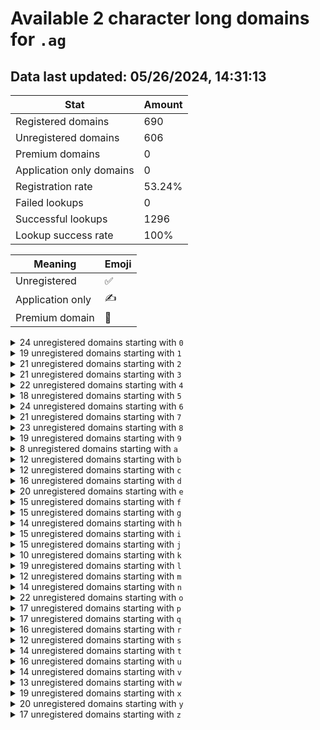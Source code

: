 # Available 2 character long domains for `.ag`

## Data last updated: 05/26/2024, 14:31:13

|Stat|Amount|
|--|--|
|Registered domains|690|
|Unregistered domains|606|
|Premium domains|0|
|Application only domains|0|
|Registration rate|53.24%|
|Failed lookups|0|
|Successful lookups|1296|
|Lookup success rate|100%|


|Meaning|Emoji|
|--|--|
|Unregistered|:white_check_mark:|
|Application only|:writing_hand:|
|Premium domain|:gem:|

<details>
<summary>24 unregistered domains starting with <bold><code>0</code></bold></summary>

|Type|Domain|
|--|--|
|:white_check_mark:|`0a.ag`|
|:white_check_mark:|`0b.ag`|
|:white_check_mark:|`0c.ag`|
|:white_check_mark:|`0d.ag`|
|:white_check_mark:|`0e.ag`|
|:white_check_mark:|`0f.ag`|
|:white_check_mark:|`0g.ag`|
|:white_check_mark:|`0h.ag`|
|:white_check_mark:|`0i.ag`|
|:white_check_mark:|`0j.ag`|
|:white_check_mark:|`0k.ag`|
|:white_check_mark:|`0l.ag`|
|:white_check_mark:|`0m.ag`|
|:white_check_mark:|`0n.ag`|
|:white_check_mark:|`0o.ag`|
|:white_check_mark:|`0p.ag`|
|:white_check_mark:|`0q.ag`|
|:white_check_mark:|`0r.ag`|
|:white_check_mark:|`0s.ag`|
|:white_check_mark:|`0u.ag`|
|:white_check_mark:|`0v.ag`|
|:white_check_mark:|`0w.ag`|
|:white_check_mark:|`0y.ag`|
|:white_check_mark:|`0z.ag`|
</details>
<details>
<summary>19 unregistered domains starting with <bold><code>1</code></bold></summary>

|Type|Domain|
|--|--|
|:white_check_mark:|`1c.ag`|
|:white_check_mark:|`1d.ag`|
|:white_check_mark:|`1e.ag`|
|:white_check_mark:|`1f.ag`|
|:white_check_mark:|`1h.ag`|
|:white_check_mark:|`1i.ag`|
|:white_check_mark:|`1j.ag`|
|:white_check_mark:|`1k.ag`|
|:white_check_mark:|`1l.ag`|
|:white_check_mark:|`1n.ag`|
|:white_check_mark:|`1o.ag`|
|:white_check_mark:|`1p.ag`|
|:white_check_mark:|`1r.ag`|
|:white_check_mark:|`1s.ag`|
|:white_check_mark:|`1u.ag`|
|:white_check_mark:|`1v.ag`|
|:white_check_mark:|`1w.ag`|
|:white_check_mark:|`1y.ag`|
|:white_check_mark:|`1z.ag`|
</details>
<details>
<summary>21 unregistered domains starting with <bold><code>2</code></bold></summary>

|Type|Domain|
|--|--|
|:white_check_mark:|`2c.ag`|
|:white_check_mark:|`2d.ag`|
|:white_check_mark:|`2e.ag`|
|:white_check_mark:|`2f.ag`|
|:white_check_mark:|`2h.ag`|
|:white_check_mark:|`2i.ag`|
|:white_check_mark:|`2j.ag`|
|:white_check_mark:|`2k.ag`|
|:white_check_mark:|`2l.ag`|
|:white_check_mark:|`2m.ag`|
|:white_check_mark:|`2n.ag`|
|:white_check_mark:|`2o.ag`|
|:white_check_mark:|`2q.ag`|
|:white_check_mark:|`2r.ag`|
|:white_check_mark:|`2s.ag`|
|:white_check_mark:|`2u.ag`|
|:white_check_mark:|`2v.ag`|
|:white_check_mark:|`2w.ag`|
|:white_check_mark:|`2x.ag`|
|:white_check_mark:|`2y.ag`|
|:white_check_mark:|`2z.ag`|
</details>
<details>
<summary>21 unregistered domains starting with <bold><code>3</code></bold></summary>

|Type|Domain|
|--|--|
|:white_check_mark:|`32.ag`|
|:white_check_mark:|`36.ag`|
|:white_check_mark:|`3b.ag`|
|:white_check_mark:|`3d.ag`|
|:white_check_mark:|`3e.ag`|
|:white_check_mark:|`3h.ag`|
|:white_check_mark:|`3j.ag`|
|:white_check_mark:|`3k.ag`|
|:white_check_mark:|`3l.ag`|
|:white_check_mark:|`3n.ag`|
|:white_check_mark:|`3o.ag`|
|:white_check_mark:|`3p.ag`|
|:white_check_mark:|`3q.ag`|
|:white_check_mark:|`3r.ag`|
|:white_check_mark:|`3s.ag`|
|:white_check_mark:|`3t.ag`|
|:white_check_mark:|`3u.ag`|
|:white_check_mark:|`3v.ag`|
|:white_check_mark:|`3w.ag`|
|:white_check_mark:|`3x.ag`|
|:white_check_mark:|`3z.ag`|
</details>
<details>
<summary>22 unregistered domains starting with <bold><code>4</code></bold></summary>

|Type|Domain|
|--|--|
|:white_check_mark:|`46.ag`|
|:white_check_mark:|`48.ag`|
|:white_check_mark:|`4a.ag`|
|:white_check_mark:|`4d.ag`|
|:white_check_mark:|`4e.ag`|
|:white_check_mark:|`4f.ag`|
|:white_check_mark:|`4i.ag`|
|:white_check_mark:|`4j.ag`|
|:white_check_mark:|`4k.ag`|
|:white_check_mark:|`4m.ag`|
|:white_check_mark:|`4n.ag`|
|:white_check_mark:|`4o.ag`|
|:white_check_mark:|`4p.ag`|
|:white_check_mark:|`4q.ag`|
|:white_check_mark:|`4r.ag`|
|:white_check_mark:|`4s.ag`|
|:white_check_mark:|`4t.ag`|
|:white_check_mark:|`4v.ag`|
|:white_check_mark:|`4w.ag`|
|:white_check_mark:|`4x.ag`|
|:white_check_mark:|`4y.ag`|
|:white_check_mark:|`4z.ag`|
</details>
<details>
<summary>18 unregistered domains starting with <bold><code>5</code></bold></summary>

|Type|Domain|
|--|--|
|:white_check_mark:|`5a.ag`|
|:white_check_mark:|`5b.ag`|
|:white_check_mark:|`5c.ag`|
|:white_check_mark:|`5e.ag`|
|:white_check_mark:|`5f.ag`|
|:white_check_mark:|`5h.ag`|
|:white_check_mark:|`5i.ag`|
|:white_check_mark:|`5j.ag`|
|:white_check_mark:|`5k.ag`|
|:white_check_mark:|`5l.ag`|
|:white_check_mark:|`5n.ag`|
|:white_check_mark:|`5o.ag`|
|:white_check_mark:|`5p.ag`|
|:white_check_mark:|`5q.ag`|
|:white_check_mark:|`5s.ag`|
|:white_check_mark:|`5t.ag`|
|:white_check_mark:|`5v.ag`|
|:white_check_mark:|`5z.ag`|
</details>
<details>
<summary>24 unregistered domains starting with <bold><code>6</code></bold></summary>

|Type|Domain|
|--|--|
|:white_check_mark:|`60.ag`|
|:white_check_mark:|`68.ag`|
|:white_check_mark:|`6b.ag`|
|:white_check_mark:|`6d.ag`|
|:white_check_mark:|`6e.ag`|
|:white_check_mark:|`6f.ag`|
|:white_check_mark:|`6h.ag`|
|:white_check_mark:|`6i.ag`|
|:white_check_mark:|`6j.ag`|
|:white_check_mark:|`6k.ag`|
|:white_check_mark:|`6l.ag`|
|:white_check_mark:|`6m.ag`|
|:white_check_mark:|`6n.ag`|
|:white_check_mark:|`6o.ag`|
|:white_check_mark:|`6p.ag`|
|:white_check_mark:|`6q.ag`|
|:white_check_mark:|`6r.ag`|
|:white_check_mark:|`6s.ag`|
|:white_check_mark:|`6t.ag`|
|:white_check_mark:|`6u.ag`|
|:white_check_mark:|`6v.ag`|
|:white_check_mark:|`6x.ag`|
|:white_check_mark:|`6y.ag`|
|:white_check_mark:|`6z.ag`|
</details>
<details>
<summary>21 unregistered domains starting with <bold><code>7</code></bold></summary>

|Type|Domain|
|--|--|
|:white_check_mark:|`76.ag`|
|:white_check_mark:|`7a.ag`|
|:white_check_mark:|`7b.ag`|
|:white_check_mark:|`7c.ag`|
|:white_check_mark:|`7d.ag`|
|:white_check_mark:|`7f.ag`|
|:white_check_mark:|`7h.ag`|
|:white_check_mark:|`7i.ag`|
|:white_check_mark:|`7j.ag`|
|:white_check_mark:|`7l.ag`|
|:white_check_mark:|`7n.ag`|
|:white_check_mark:|`7o.ag`|
|:white_check_mark:|`7p.ag`|
|:white_check_mark:|`7q.ag`|
|:white_check_mark:|`7r.ag`|
|:white_check_mark:|`7s.ag`|
|:white_check_mark:|`7u.ag`|
|:white_check_mark:|`7v.ag`|
|:white_check_mark:|`7w.ag`|
|:white_check_mark:|`7x.ag`|
|:white_check_mark:|`7z.ag`|
</details>
<details>
<summary>23 unregistered domains starting with <bold><code>8</code></bold></summary>

|Type|Domain|
|--|--|
|:white_check_mark:|`8a.ag`|
|:white_check_mark:|`8b.ag`|
|:white_check_mark:|`8c.ag`|
|:white_check_mark:|`8d.ag`|
|:white_check_mark:|`8e.ag`|
|:white_check_mark:|`8f.ag`|
|:white_check_mark:|`8h.ag`|
|:white_check_mark:|`8i.ag`|
|:white_check_mark:|`8j.ag`|
|:white_check_mark:|`8k.ag`|
|:white_check_mark:|`8l.ag`|
|:white_check_mark:|`8m.ag`|
|:white_check_mark:|`8o.ag`|
|:white_check_mark:|`8p.ag`|
|:white_check_mark:|`8q.ag`|
|:white_check_mark:|`8r.ag`|
|:white_check_mark:|`8s.ag`|
|:white_check_mark:|`8u.ag`|
|:white_check_mark:|`8v.ag`|
|:white_check_mark:|`8w.ag`|
|:white_check_mark:|`8x.ag`|
|:white_check_mark:|`8y.ag`|
|:white_check_mark:|`8z.ag`|
</details>
<details>
<summary>19 unregistered domains starting with <bold><code>9</code></bold></summary>

|Type|Domain|
|--|--|
|:white_check_mark:|`9b.ag`|
|:white_check_mark:|`9c.ag`|
|:white_check_mark:|`9f.ag`|
|:white_check_mark:|`9h.ag`|
|:white_check_mark:|`9i.ag`|
|:white_check_mark:|`9k.ag`|
|:white_check_mark:|`9l.ag`|
|:white_check_mark:|`9m.ag`|
|:white_check_mark:|`9n.ag`|
|:white_check_mark:|`9o.ag`|
|:white_check_mark:|`9p.ag`|
|:white_check_mark:|`9q.ag`|
|:white_check_mark:|`9r.ag`|
|:white_check_mark:|`9s.ag`|
|:white_check_mark:|`9u.ag`|
|:white_check_mark:|`9v.ag`|
|:white_check_mark:|`9w.ag`|
|:white_check_mark:|`9x.ag`|
|:white_check_mark:|`9z.ag`|
</details>
<details>
<summary>8 unregistered domains starting with <bold><code>a</code></bold></summary>

|Type|Domain|
|--|--|
|:white_check_mark:|`a0.ag`|
|:white_check_mark:|`a4.ag`|
|:white_check_mark:|`a5.ag`|
|:white_check_mark:|`a6.ag`|
|:white_check_mark:|`a7.ag`|
|:white_check_mark:|`a9.ag`|
|:white_check_mark:|`aj.ag`|
|:white_check_mark:|`ar.ag`|
</details>
<details>
<summary>12 unregistered domains starting with <bold><code>b</code></bold></summary>

|Type|Domain|
|--|--|
|:white_check_mark:|`b0.ag`|
|:white_check_mark:|`b4.ag`|
|:white_check_mark:|`b5.ag`|
|:white_check_mark:|`b6.ag`|
|:white_check_mark:|`b7.ag`|
|:white_check_mark:|`b9.ag`|
|:white_check_mark:|`be.ag`|
|:white_check_mark:|`bf.ag`|
|:white_check_mark:|`bi.ag`|
|:white_check_mark:|`bj.ag`|
|:white_check_mark:|`bk.ag`|
|:white_check_mark:|`bp.ag`|
</details>
<details>
<summary>12 unregistered domains starting with <bold><code>c</code></bold></summary>

|Type|Domain|
|--|--|
|:white_check_mark:|`c0.ag`|
|:white_check_mark:|`c1.ag`|
|:white_check_mark:|`c5.ag`|
|:white_check_mark:|`c6.ag`|
|:white_check_mark:|`c8.ag`|
|:white_check_mark:|`ca.ag`|
|:white_check_mark:|`cc.ag`|
|:white_check_mark:|`cq.ag`|
|:white_check_mark:|`cr.ag`|
|:white_check_mark:|`cs.ag`|
|:white_check_mark:|`cu.ag`|
|:white_check_mark:|`cx.ag`|
</details>
<details>
<summary>16 unregistered domains starting with <bold><code>d</code></bold></summary>

|Type|Domain|
|--|--|
|:white_check_mark:|`d0.ag`|
|:white_check_mark:|`d1.ag`|
|:white_check_mark:|`d2.ag`|
|:white_check_mark:|`d3.ag`|
|:white_check_mark:|`d4.ag`|
|:white_check_mark:|`d5.ag`|
|:white_check_mark:|`d6.ag`|
|:white_check_mark:|`d7.ag`|
|:white_check_mark:|`d8.ag`|
|:white_check_mark:|`d9.ag`|
|:white_check_mark:|`db.ag`|
|:white_check_mark:|`dd.ag`|
|:white_check_mark:|`dj.ag`|
|:white_check_mark:|`do.ag`|
|:white_check_mark:|`dq.ag`|
|:white_check_mark:|`dw.ag`|
</details>
<details>
<summary>20 unregistered domains starting with <bold><code>e</code></bold></summary>

|Type|Domain|
|--|--|
|:white_check_mark:|`e0.ag`|
|:white_check_mark:|`e1.ag`|
|:white_check_mark:|`e2.ag`|
|:white_check_mark:|`e3.ag`|
|:white_check_mark:|`e4.ag`|
|:white_check_mark:|`e6.ag`|
|:white_check_mark:|`e7.ag`|
|:white_check_mark:|`e8.ag`|
|:white_check_mark:|`e9.ag`|
|:white_check_mark:|`eb.ag`|
|:white_check_mark:|`ec.ag`|
|:white_check_mark:|`ed.ag`|
|:white_check_mark:|`ej.ag`|
|:white_check_mark:|`ek.ag`|
|:white_check_mark:|`eo.ag`|
|:white_check_mark:|`eq.ag`|
|:white_check_mark:|`er.ag`|
|:white_check_mark:|`ev.ag`|
|:white_check_mark:|`ey.ag`|
|:white_check_mark:|`ez.ag`|
</details>
<details>
<summary>15 unregistered domains starting with <bold><code>f</code></bold></summary>

|Type|Domain|
|--|--|
|:white_check_mark:|`f0.ag`|
|:white_check_mark:|`f1.ag`|
|:white_check_mark:|`f2.ag`|
|:white_check_mark:|`f3.ag`|
|:white_check_mark:|`f4.ag`|
|:white_check_mark:|`f5.ag`|
|:white_check_mark:|`f6.ag`|
|:white_check_mark:|`f7.ag`|
|:white_check_mark:|`f8.ag`|
|:white_check_mark:|`fb.ag`|
|:white_check_mark:|`fd.ag`|
|:white_check_mark:|`ff.ag`|
|:white_check_mark:|`fg.ag`|
|:white_check_mark:|`fo.ag`|
|:white_check_mark:|`fq.ag`|
</details>
<details>
<summary>15 unregistered domains starting with <bold><code>g</code></bold></summary>

|Type|Domain|
|--|--|
|:white_check_mark:|`g0.ag`|
|:white_check_mark:|`g2.ag`|
|:white_check_mark:|`g3.ag`|
|:white_check_mark:|`g4.ag`|
|:white_check_mark:|`g5.ag`|
|:white_check_mark:|`g6.ag`|
|:white_check_mark:|`g7.ag`|
|:white_check_mark:|`g8.ag`|
|:white_check_mark:|`ge.ag`|
|:white_check_mark:|`gj.ag`|
|:white_check_mark:|`go.ag`|
|:white_check_mark:|`gt.ag`|
|:white_check_mark:|`gu.ag`|
|:white_check_mark:|`gx.ag`|
|:white_check_mark:|`gz.ag`|
</details>
<details>
<summary>14 unregistered domains starting with <bold><code>h</code></bold></summary>

|Type|Domain|
|--|--|
|:white_check_mark:|`h0.ag`|
|:white_check_mark:|`h1.ag`|
|:white_check_mark:|`h2.ag`|
|:white_check_mark:|`h3.ag`|
|:white_check_mark:|`h4.ag`|
|:white_check_mark:|`h5.ag`|
|:white_check_mark:|`h7.ag`|
|:white_check_mark:|`h8.ag`|
|:white_check_mark:|`hf.ag`|
|:white_check_mark:|`hh.ag`|
|:white_check_mark:|`hk.ag`|
|:white_check_mark:|`hl.ag`|
|:white_check_mark:|`hm.ag`|
|:white_check_mark:|`hn.ag`|
</details>
<details>
<summary>15 unregistered domains starting with <bold><code>i</code></bold></summary>

|Type|Domain|
|--|--|
|:white_check_mark:|`i0.ag`|
|:white_check_mark:|`i2.ag`|
|:white_check_mark:|`i3.ag`|
|:white_check_mark:|`i4.ag`|
|:white_check_mark:|`i5.ag`|
|:white_check_mark:|`i6.ag`|
|:white_check_mark:|`i7.ag`|
|:white_check_mark:|`i9.ag`|
|:white_check_mark:|`ih.ag`|
|:white_check_mark:|`ij.ag`|
|:white_check_mark:|`ik.ag`|
|:white_check_mark:|`in.ag`|
|:white_check_mark:|`iu.ag`|
|:white_check_mark:|`iy.ag`|
|:white_check_mark:|`iz.ag`|
</details>
<details>
<summary>15 unregistered domains starting with <bold><code>j</code></bold></summary>

|Type|Domain|
|--|--|
|:white_check_mark:|`j0.ag`|
|:white_check_mark:|`j1.ag`|
|:white_check_mark:|`j2.ag`|
|:white_check_mark:|`j3.ag`|
|:white_check_mark:|`j4.ag`|
|:white_check_mark:|`j8.ag`|
|:white_check_mark:|`ja.ag`|
|:white_check_mark:|`jg.ag`|
|:white_check_mark:|`ji.ag`|
|:white_check_mark:|`jn.ag`|
|:white_check_mark:|`jp.ag`|
|:white_check_mark:|`jq.ag`|
|:white_check_mark:|`jw.ag`|
|:white_check_mark:|`jx.ag`|
|:white_check_mark:|`jz.ag`|
</details>
<details>
<summary>10 unregistered domains starting with <bold><code>k</code></bold></summary>

|Type|Domain|
|--|--|
|:white_check_mark:|`k0.ag`|
|:white_check_mark:|`k1.ag`|
|:white_check_mark:|`k3.ag`|
|:white_check_mark:|`k4.ag`|
|:white_check_mark:|`k7.ag`|
|:white_check_mark:|`k8.ag`|
|:white_check_mark:|`kj.ag`|
|:white_check_mark:|`kq.ag`|
|:white_check_mark:|`kv.ag`|
|:white_check_mark:|`kw.ag`|
</details>
<details>
<summary>19 unregistered domains starting with <bold><code>l</code></bold></summary>

|Type|Domain|
|--|--|
|:white_check_mark:|`l0.ag`|
|:white_check_mark:|`l1.ag`|
|:white_check_mark:|`l2.ag`|
|:white_check_mark:|`l3.ag`|
|:white_check_mark:|`l4.ag`|
|:white_check_mark:|`l5.ag`|
|:white_check_mark:|`l6.ag`|
|:white_check_mark:|`l7.ag`|
|:white_check_mark:|`l8.ag`|
|:white_check_mark:|`l9.ag`|
|:white_check_mark:|`lc.ag`|
|:white_check_mark:|`lf.ag`|
|:white_check_mark:|`lj.ag`|
|:white_check_mark:|`lk.ag`|
|:white_check_mark:|`ln.ag`|
|:white_check_mark:|`lq.ag`|
|:white_check_mark:|`lu.ag`|
|:white_check_mark:|`lw.ag`|
|:white_check_mark:|`ly.ag`|
</details>
<details>
<summary>12 unregistered domains starting with <bold><code>m</code></bold></summary>

|Type|Domain|
|--|--|
|:white_check_mark:|`m0.ag`|
|:white_check_mark:|`m1.ag`|
|:white_check_mark:|`m3.ag`|
|:white_check_mark:|`m4.ag`|
|:white_check_mark:|`m5.ag`|
|:white_check_mark:|`m6.ag`|
|:white_check_mark:|`m7.ag`|
|:white_check_mark:|`m8.ag`|
|:white_check_mark:|`m9.ag`|
|:white_check_mark:|`mr.ag`|
|:white_check_mark:|`mt.ag`|
|:white_check_mark:|`mu.ag`|
</details>
<details>
<summary>14 unregistered domains starting with <bold><code>n</code></bold></summary>

|Type|Domain|
|--|--|
|:white_check_mark:|`n0.ag`|
|:white_check_mark:|`n3.ag`|
|:white_check_mark:|`n4.ag`|
|:white_check_mark:|`n5.ag`|
|:white_check_mark:|`n6.ag`|
|:white_check_mark:|`n7.ag`|
|:white_check_mark:|`n8.ag`|
|:white_check_mark:|`n9.ag`|
|:white_check_mark:|`nh.ag`|
|:white_check_mark:|`no.ag`|
|:white_check_mark:|`nq.ag`|
|:white_check_mark:|`ns.ag`|
|:white_check_mark:|`nt.ag`|
|:white_check_mark:|`nx.ag`|
</details>
<details>
<summary>22 unregistered domains starting with <bold><code>o</code></bold></summary>

|Type|Domain|
|--|--|
|:white_check_mark:|`o0.ag`|
|:white_check_mark:|`o1.ag`|
|:white_check_mark:|`o3.ag`|
|:white_check_mark:|`o4.ag`|
|:white_check_mark:|`o5.ag`|
|:white_check_mark:|`o6.ag`|
|:white_check_mark:|`o7.ag`|
|:white_check_mark:|`o8.ag`|
|:white_check_mark:|`o9.ag`|
|:white_check_mark:|`oe.ag`|
|:white_check_mark:|`oh.ag`|
|:white_check_mark:|`oi.ag`|
|:white_check_mark:|`oj.ag`|
|:white_check_mark:|`ol.ag`|
|:white_check_mark:|`on.ag`|
|:white_check_mark:|`oo.ag`|
|:white_check_mark:|`oq.ag`|
|:white_check_mark:|`os.ag`|
|:white_check_mark:|`ou.ag`|
|:white_check_mark:|`ov.ag`|
|:white_check_mark:|`ow.ag`|
|:white_check_mark:|`oy.ag`|
</details>
<details>
<summary>17 unregistered domains starting with <bold><code>p</code></bold></summary>

|Type|Domain|
|--|--|
|:white_check_mark:|`p0.ag`|
|:white_check_mark:|`p1.ag`|
|:white_check_mark:|`p4.ag`|
|:white_check_mark:|`p5.ag`|
|:white_check_mark:|`p6.ag`|
|:white_check_mark:|`p7.ag`|
|:white_check_mark:|`p8.ag`|
|:white_check_mark:|`pe.ag`|
|:white_check_mark:|`pj.ag`|
|:white_check_mark:|`pp.ag`|
|:white_check_mark:|`pq.ag`|
|:white_check_mark:|`pr.ag`|
|:white_check_mark:|`pt.ag`|
|:white_check_mark:|`pu.ag`|
|:white_check_mark:|`pw.ag`|
|:white_check_mark:|`px.ag`|
|:white_check_mark:|`pz.ag`|
</details>
<details>
<summary>17 unregistered domains starting with <bold><code>q</code></bold></summary>

|Type|Domain|
|--|--|
|:white_check_mark:|`q0.ag`|
|:white_check_mark:|`q2.ag`|
|:white_check_mark:|`q3.ag`|
|:white_check_mark:|`q4.ag`|
|:white_check_mark:|`q6.ag`|
|:white_check_mark:|`q7.ag`|
|:white_check_mark:|`q8.ag`|
|:white_check_mark:|`q9.ag`|
|:white_check_mark:|`qb.ag`|
|:white_check_mark:|`qe.ag`|
|:white_check_mark:|`qf.ag`|
|:white_check_mark:|`qg.ag`|
|:white_check_mark:|`qh.ag`|
|:white_check_mark:|`qj.ag`|
|:white_check_mark:|`qk.ag`|
|:white_check_mark:|`qo.ag`|
|:white_check_mark:|`qx.ag`|
</details>
<details>
<summary>16 unregistered domains starting with <bold><code>r</code></bold></summary>

|Type|Domain|
|--|--|
|:white_check_mark:|`r0.ag`|
|:white_check_mark:|`r1.ag`|
|:white_check_mark:|`r3.ag`|
|:white_check_mark:|`r4.ag`|
|:white_check_mark:|`r5.ag`|
|:white_check_mark:|`r6.ag`|
|:white_check_mark:|`r7.ag`|
|:white_check_mark:|`r8.ag`|
|:white_check_mark:|`r9.ag`|
|:white_check_mark:|`rb.ag`|
|:white_check_mark:|`rh.ag`|
|:white_check_mark:|`rk.ag`|
|:white_check_mark:|`rn.ag`|
|:white_check_mark:|`rq.ag`|
|:white_check_mark:|`rw.ag`|
|:white_check_mark:|`ry.ag`|
</details>
<details>
<summary>12 unregistered domains starting with <bold><code>s</code></bold></summary>

|Type|Domain|
|--|--|
|:white_check_mark:|`s0.ag`|
|:white_check_mark:|`s1.ag`|
|:white_check_mark:|`s6.ag`|
|:white_check_mark:|`s7.ag`|
|:white_check_mark:|`s8.ag`|
|:white_check_mark:|`s9.ag`|
|:white_check_mark:|`sn.ag`|
|:white_check_mark:|`so.ag`|
|:white_check_mark:|`sp.ag`|
|:white_check_mark:|`sq.ag`|
|:white_check_mark:|`st.ag`|
|:white_check_mark:|`sw.ag`|
</details>
<details>
<summary>14 unregistered domains starting with <bold><code>t</code></bold></summary>

|Type|Domain|
|--|--|
|:white_check_mark:|`t0.ag`|
|:white_check_mark:|`t2.ag`|
|:white_check_mark:|`t3.ag`|
|:white_check_mark:|`t4.ag`|
|:white_check_mark:|`t5.ag`|
|:white_check_mark:|`t6.ag`|
|:white_check_mark:|`t7.ag`|
|:white_check_mark:|`t8.ag`|
|:white_check_mark:|`t9.ag`|
|:white_check_mark:|`ta.ag`|
|:white_check_mark:|`tc.ag`|
|:white_check_mark:|`tl.ag`|
|:white_check_mark:|`tr.ag`|
|:white_check_mark:|`ts.ag`|
</details>
<details>
<summary>16 unregistered domains starting with <bold><code>u</code></bold></summary>

|Type|Domain|
|--|--|
|:white_check_mark:|`u0.ag`|
|:white_check_mark:|`u1.ag`|
|:white_check_mark:|`u2.ag`|
|:white_check_mark:|`u3.ag`|
|:white_check_mark:|`u4.ag`|
|:white_check_mark:|`u5.ag`|
|:white_check_mark:|`u6.ag`|
|:white_check_mark:|`u7.ag`|
|:white_check_mark:|`u8.ag`|
|:white_check_mark:|`u9.ag`|
|:white_check_mark:|`uc.ag`|
|:white_check_mark:|`uj.ag`|
|:white_check_mark:|`uo.ag`|
|:white_check_mark:|`uq.ag`|
|:white_check_mark:|`ur.ag`|
|:white_check_mark:|`uv.ag`|
</details>
<details>
<summary>14 unregistered domains starting with <bold><code>v</code></bold></summary>

|Type|Domain|
|--|--|
|:white_check_mark:|`v0.ag`|
|:white_check_mark:|`v2.ag`|
|:white_check_mark:|`v3.ag`|
|:white_check_mark:|`v4.ag`|
|:white_check_mark:|`v5.ag`|
|:white_check_mark:|`v9.ag`|
|:white_check_mark:|`vd.ag`|
|:white_check_mark:|`vf.ag`|
|:white_check_mark:|`vh.ag`|
|:white_check_mark:|`vj.ag`|
|:white_check_mark:|`vp.ag`|
|:white_check_mark:|`vs.ag`|
|:white_check_mark:|`vv.ag`|
|:white_check_mark:|`vy.ag`|
</details>
<details>
<summary>13 unregistered domains starting with <bold><code>w</code></bold></summary>

|Type|Domain|
|--|--|
|:white_check_mark:|`w0.ag`|
|:white_check_mark:|`w1.ag`|
|:white_check_mark:|`w2.ag`|
|:white_check_mark:|`w4.ag`|
|:white_check_mark:|`w5.ag`|
|:white_check_mark:|`w6.ag`|
|:white_check_mark:|`w7.ag`|
|:white_check_mark:|`w8.ag`|
|:white_check_mark:|`w9.ag`|
|:white_check_mark:|`wi.ag`|
|:white_check_mark:|`wj.ag`|
|:white_check_mark:|`wq.ag`|
|:white_check_mark:|`wu.ag`|
</details>
<details>
<summary>19 unregistered domains starting with <bold><code>x</code></bold></summary>

|Type|Domain|
|--|--|
|:white_check_mark:|`x0.ag`|
|:white_check_mark:|`x1.ag`|
|:white_check_mark:|`x3.ag`|
|:white_check_mark:|`x4.ag`|
|:white_check_mark:|`x5.ag`|
|:white_check_mark:|`x6.ag`|
|:white_check_mark:|`x9.ag`|
|:white_check_mark:|`xa.ag`|
|:white_check_mark:|`xd.ag`|
|:white_check_mark:|`xg.ag`|
|:white_check_mark:|`xh.ag`|
|:white_check_mark:|`xi.ag`|
|:white_check_mark:|`xj.ag`|
|:white_check_mark:|`xk.ag`|
|:white_check_mark:|`xn.ag`|
|:white_check_mark:|`xp.ag`|
|:white_check_mark:|`xq.ag`|
|:white_check_mark:|`xw.ag`|
|:white_check_mark:|`xz.ag`|
</details>
<details>
<summary>20 unregistered domains starting with <bold><code>y</code></bold></summary>

|Type|Domain|
|--|--|
|:white_check_mark:|`y0.ag`|
|:white_check_mark:|`y4.ag`|
|:white_check_mark:|`y5.ag`|
|:white_check_mark:|`y6.ag`|
|:white_check_mark:|`y7.ag`|
|:white_check_mark:|`y9.ag`|
|:white_check_mark:|`yb.ag`|
|:white_check_mark:|`yc.ag`|
|:white_check_mark:|`ye.ag`|
|:white_check_mark:|`yf.ag`|
|:white_check_mark:|`yg.ag`|
|:white_check_mark:|`yj.ag`|
|:white_check_mark:|`yk.ag`|
|:white_check_mark:|`yn.ag`|
|:white_check_mark:|`yo.ag`|
|:white_check_mark:|`yp.ag`|
|:white_check_mark:|`yq.ag`|
|:white_check_mark:|`yr.ag`|
|:white_check_mark:|`yv.ag`|
|:white_check_mark:|`yw.ag`|
</details>
<details>
<summary>17 unregistered domains starting with <bold><code>z</code></bold></summary>

|Type|Domain|
|--|--|
|:white_check_mark:|`z0.ag`|
|:white_check_mark:|`z1.ag`|
|:white_check_mark:|`z2.ag`|
|:white_check_mark:|`z4.ag`|
|:white_check_mark:|`z7.ag`|
|:white_check_mark:|`zb.ag`|
|:white_check_mark:|`zc.ag`|
|:white_check_mark:|`zd.ag`|
|:white_check_mark:|`zi.ag`|
|:white_check_mark:|`zj.ag`|
|:white_check_mark:|`zn.ag`|
|:white_check_mark:|`zo.ag`|
|:white_check_mark:|`zq.ag`|
|:white_check_mark:|`zs.ag`|
|:white_check_mark:|`zu.ag`|
|:white_check_mark:|`zv.ag`|
|:white_check_mark:|`zx.ag`|
</details>